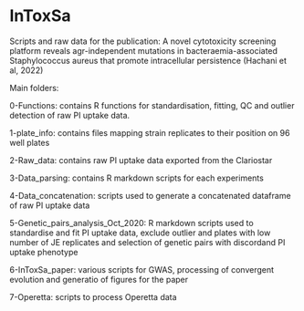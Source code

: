# InToxSa

Scripts and raw data for the publication: A novel cytotoxicity screening platform reveals agr-independent mutations in bacteraemia-associated Staphylococcus aureus that promote intracellular persistence (Hachani et al, 2022)

Main folders:

0-Functions: contains R functions for standardisation, fitting, QC and outlier detection of raw PI uptake data.

1-plate_info: contains files mapping strain replicates to their position on 96 well plates

2-Raw_data: contains raw PI uptake data exported from the Clariostar

3-Data_parsing: contains R markdown scripts for each experiments 

4-Data_concatenation: scripts used to generate a concatenated dataframe of raw PI uptake data

5-Genetic_pairs_analysis_Oct_2020: R markdown scripts used to standardise and fit PI uptake data, exclude outlier and plates with low number of JE replicates and selection of genetic pairs with discordand PI uptake phenotype

6-InToxSa_paper: various scripts for GWAS, processing of convergent evolution and generatio of figures for the paper

7-Operetta: scripts to process Operetta data
